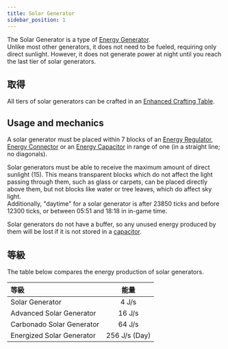 ```yaml
---
title: Solar Generator
sidebar_position: 1
---
```


The Solar Generator is a type of [Energy Generator](../Electric-Machines.md).  
Unlike most other generators, it does not need to be fueled, requiring only direct sunlight. However, it does not generate power at night until you reach the last tier of solar generators.

## 取得

All tiers of solar generators can be crafted in an [Enhanced Crafting Table](../../Basic-Machines/Enhanced-Crafting-Table.md).

## Usage and mechanics

A solar generator must be placed within 7 blocks of an [Energy Regulator](../Energy-Management/Energy-Regulator.md), [Energy Connector](../Energy-Management/Energy-Connector.md) or an [Energy Capacitor](../Energy-Management/Energy-Capacitors.md) in range of one (in a straight line; no diagonals).

Solar generators must be able to receive the maximum amount of direct sunlight (15). This means transparent blocks which do not affect the light passing through them, such as glass or carpets, can be placed directly above them, but not blocks like water or tree leaves, which do affect sky light.  
Additionally, "daytime" for a solar generator is after 23850 ticks and before 12300 ticks, or between 05:51 and 18:18 in in-game time.

Solar generators do not have a buffer, so any unused energy produced by them will be lost if it is not stored in a [capacitor](../Energy-Management/Energy-Capacitors.md).

## 等級

The table below compares the energy production of solar generators.

| 等級                        |               能量                |
|:------------------------- |:-------------------------------:|
| Solar Generator           |              4 J/s              |
| Advanced Solar Generator  |             16 J/s              |
| Carbonado Solar Generator |             64 J/s              |
| Energized Solar Generator | 256 J/s (Day) | 128 J/s (Night) |

